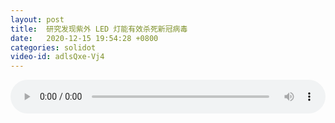```yaml
---
layout: post
title:  研究发现紫外 LED 灯能有效杀死新冠病毒
date:   2020-12-15 19:54:28 +0800
categories: solidot
video-id: adlsQxe-Vj4
---
```


<audio src="/assets/38ed6da4cd39002745918409d01809dc.mp3" style="width: 100%;" controls></audio>

